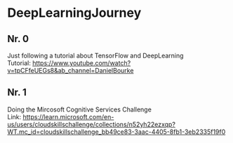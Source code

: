 # DeepLearningJourney
## Nr. 0
Just following a tutorial about TensorFlow and DeepLearning <br>
Tutorial: https://www.youtube.com/watch?v=tpCFfeUEGs8&ab_channel=DanielBourke
## Nr. 1
Doing the Mircosoft Cognitive Services Challenge <br>
Link: https://learn.microsoft.com/en-us/users/cloudskillschallenge/collections/n52yh22ezxqp?WT.mc_id=cloudskillschallenge_bb49ce83-3aac-4405-8fb1-3eb2335f19f0
